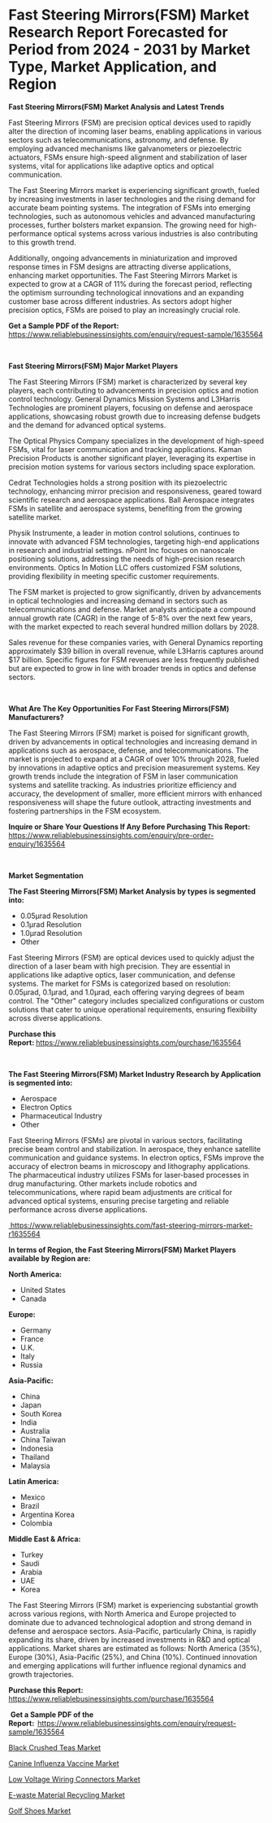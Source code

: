 <p><h1>Fast Steering Mirrors(FSM) Market Research Report Forecasted for Period from 2024 -  2031 by Market Type, Market Application, and Region</h1></p><p><strong>Fast Steering Mirrors(FSM) Market Analysis and Latest Trends</strong></p>
<p><p>Fast Steering Mirrors (FSM) are precision optical devices used to rapidly alter the direction of incoming laser beams, enabling applications in various sectors such as telecommunications, astronomy, and defense. By employing advanced mechanisms like galvanometers or piezoelectric actuators, FSMs ensure high-speed alignment and stabilization of laser systems, vital for applications like adaptive optics and optical communication.</p><p>The Fast Steering Mirrors market is experiencing significant growth, fueled by increasing investments in laser technologies and the rising demand for accurate beam pointing systems. The integration of FSMs into emerging technologies, such as autonomous vehicles and advanced manufacturing processes, further bolsters market expansion. The growing need for high-performance optical systems across various industries is also contributing to this growth trend.</p><p>Additionally, ongoing advancements in miniaturization and improved response times in FSM designs are attracting diverse applications, enhancing market opportunities. The Fast Steering Mirrors Market is expected to grow at a CAGR of 11% during the forecast period, reflecting the optimism surrounding technological innovations and an expanding customer base across different industries. As sectors adopt higher precision optics, FSMs are poised to play an increasingly crucial role.</p></p>
<p><strong>Get a Sample PDF of the Report:&nbsp;</strong> <a href="https://www.reliablebusinessinsights.com/enquiry/request-sample/1635564">https://www.reliablebusinessinsights.com/enquiry/request-sample/1635564</a></p>
<p>&nbsp;</p>
<p><strong>Fast Steering Mirrors(FSM) Major Market Players</strong></p>
<p><p>The Fast Steering Mirrors (FSM) market is characterized by several key players, each contributing to advancements in precision optics and motion control technology. General Dynamics Mission Systems and L3Harris Technologies are prominent players, focusing on defense and aerospace applications, showcasing robust growth due to increasing defense budgets and the demand for advanced optical systems.</p><p>The Optical Physics Company specializes in the development of high-speed FSMs, vital for laser communication and tracking applications. Kaman Precision Products is another significant player, leveraging its expertise in precision motion systems for various sectors including space exploration.</p><p>Cedrat Technologies holds a strong position with its piezoelectric technology, enhancing mirror precision and responsiveness, geared toward scientific research and aerospace applications. Ball Aerospace integrates FSMs in satellite and aerospace systems, benefiting from the growing satellite market.</p><p>Physik Instrumente, a leader in motion control solutions, continues to innovate with advanced FSM technologies, targeting high-end applications in research and industrial settings. nPoint Inc focuses on nanoscale positioning solutions, addressing the needs of high-precision research environments. Optics In Motion LLC offers customized FSM solutions, providing flexibility in meeting specific customer requirements.</p><p>The FSM market is projected to grow significantly, driven by advancements in optical technologies and increasing demand in sectors such as telecommunications and defense. Market analysts anticipate a compound annual growth rate (CAGR) in the range of 5-8% over the next few years, with the market expected to reach several hundred million dollars by 2028.</p><p>Sales revenue for these companies varies, with General Dynamics reporting approximately $39 billion in overall revenue, while L3Harris captures around $17 billion. Specific figures for FSM revenues are less frequently published but are expected to grow in line with broader trends in optics and defense sectors.</p></p>
<p>&nbsp;</p>
<p><strong>What Are The Key Opportunities For Fast Steering Mirrors(FSM) Manufacturers?</strong></p>
<p><p>The Fast Steering Mirrors (FSM) market is poised for significant growth, driven by advancements in optical technologies and increasing demand in applications such as aerospace, defense, and telecommunications. The market is projected to expand at a CAGR of over 10% through 2028, fueled by innovations in adaptive optics and precision measurement systems. Key growth trends include the integration of FSM in laser communication systems and satellite tracking. As industries prioritize efficiency and accuracy, the development of smaller, more efficient mirrors with enhanced responsiveness will shape the future outlook, attracting investments and fostering partnerships in the FSM ecosystem.</p></p>
<p><strong>Inquire or Share Your Questions If Any Before Purchasing This Report:</strong> <a href="https://www.reliablebusinessinsights.com/enquiry/pre-order-enquiry/1635564">https://www.reliablebusinessinsights.com/enquiry/pre-order-enquiry/1635564</a></p>
<p>&nbsp;</p>
<p><strong>Market Segmentation</strong></p>
<p><strong>The Fast Steering Mirrors(FSM) Market Analysis by types is segmented into:</strong></p>
<p><ul><li>0.05µrad Resolution</li><li>0.1µrad Resolution</li><li>1.0µrad Resolution</li><li>Other</li></ul></p>
<p><p>Fast Steering Mirrors (FSM) are optical devices used to quickly adjust the direction of a laser beam with high precision. They are essential in applications like adaptive optics, laser communication, and defense systems. The market for FSMs is categorized based on resolution: 0.05µrad, 0.1µrad, and 1.0µrad, each offering varying degrees of beam control. The "Other" category includes specialized configurations or custom solutions that cater to unique operational requirements, ensuring flexibility across diverse applications.</p></p>
<p><strong>Purchase this Report:&nbsp;</strong><a href="https://www.reliablebusinessinsights.com/purchase/1635564">https://www.reliablebusinessinsights.com/purchase/1635564</a></p>
<p>&nbsp;</p>
<p><strong>The Fast Steering Mirrors(FSM) Market Industry Research by Application is segmented into:</strong></p>
<p><ul><li>Aerospace</li><li>Electron Optics</li><li>Pharmaceutical Industry</li><li>Other</li></ul></p>
<p><p>Fast Steering Mirrors (FSMs) are pivotal in various sectors, facilitating precise beam control and stabilization. In aerospace, they enhance satellite communication and guidance systems. In electron optics, FSMs improve the accuracy of electron beams in microscopy and lithography applications. The pharmaceutical industry utilizes FSMs for laser-based processes in drug manufacturing. Other markets include robotics and telecommunications, where rapid beam adjustments are critical for advanced optical systems, ensuring precise targeting and reliable performance across diverse applications.</p></p>
<p><a href="https://www.reliablebusinessinsights.com/fast-steering-mirrors-market-r1635564">&nbsp;https://www.reliablebusinessinsights.com/fast-steering-mirrors-market-r1635564</a></p>
<p><strong>In terms of Region, the Fast Steering Mirrors(FSM) Market Players available by Region are:</strong></p>
<p>
    <p> <strong> North America: </strong>
        <ul>
            <li>United States</li>
            <li>Canada</li>
        </ul>
        </p> 
    <p> <strong> Europe: </strong>
        <ul>
            <li>Germany</li>
            <li>France</li>
            <li>U.K.</li>
            <li>Italy</li>
            <li>Russia</li>
        </ul>
        </p> 
    <p> <strong> Asia-Pacific: </strong>
        <ul>
            <li>China</li>
            <li>Japan</li>
            <li>South Korea</li>
            <li>India</li>
            <li>Australia</li>
            <li>China Taiwan</li>
            <li>Indonesia</li>
            <li>Thailand</li>
            <li>Malaysia</li>
        </ul>
        </p> 
    <p> <strong> Latin America: </strong>
        <ul>
            <li>Mexico</li>
            <li>Brazil</li>
            <li>Argentina Korea</li>
            <li>Colombia</li>
        </ul>
        </p> 
    <p> <strong> Middle East & Africa: </strong>
        <ul>
            <li>Turkey</li>
            <li>Saudi</li>
            <li>Arabia</li>
            <li>UAE</li>
            <li>Korea</li>
        </ul>
    </p>
    </p>
<p><p>The Fast Steering Mirrors (FSM) market is experiencing substantial growth across various regions, with North America and Europe projected to dominate due to advanced technological adoption and strong demand in defense and aerospace sectors. Asia-Pacific, particularly China, is rapidly expanding its share, driven by increased investments in R&D and optical applications. Market shares are estimated as follows: North America (35%), Europe (30%), Asia-Pacific (25%), and China (10%). Continued innovation and emerging applications will further influence regional dynamics and growth trajectories.</p></p>
<p><strong>Purchase this Report: </strong><a href="https://www.reliablebusinessinsights.com/purchase/1635564">https://www.reliablebusinessinsights.com/purchase/1635564</a></p>
<p>&nbsp;<strong>Get a Sample PDF of the Report:&nbsp;&nbsp;</strong><a href="https://www.reliablebusinessinsights.com/enquiry/request-sample/1635564">https://www.reliablebusinessinsights.com/enquiry/request-sample/1635564</a></p>
<p><strong></strong></p>
<p><p><a href="https://github.com/RuthLucas64/Market-Research-Report-List-1/blob/main/black-crushed-teas-market.md">Black Crushed Teas Market</a></p><p><a href="https://www.linkedin.com/pulse/global-canine-influenza-vaccine-market-product-type-application-leene?trackingId=TFlPeZ%2BmQw%2BW%2BKK4UIbJhg%3D%3D">Canine Influenza Vaccine Market</a></p><p><a href="https://www.linkedin.com/pulse/low-voltage-wiring-connectors-market-global-regional-analysis-iyrpc?trackingId=VFzQRX5OSn2cSW86EhjeMg%3D%3D">Low Voltage Wiring Connectors Market</a></p><p><a href="https://medium.com/@hbybnyhg20/e-waste-material-recycling-market-report-by-product-type-metal-recycling-component-recycling-end-54a62890b6dd">E-waste Material Recycling Market</a></p><p><a href="https://issuu.com/reportprime-2/docs/golf-shoes-market-size-2030.pptx_414b70efbda48d">Golf Shoes Market</a></p></p>
